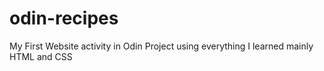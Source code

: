 # odin-recipes
My First Website activity in Odin Project using everything I learned mainly HTML and CSS

